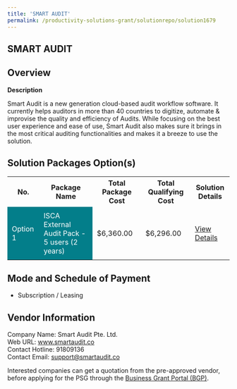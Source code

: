 ```yaml
---
title: 'SMART AUDIT'
permalink: /productivity-solutions-grant/solutionrepo/solution1679
---
```


## SMART AUDIT

## Overview

**Description**

Smart Audit is a new generation cloud-based audit workflow software. It currently helps auditors in more than 40 countries to digitize, automate & improvise the quality and efficiency of Audits. While focusing on the best user experience and ease of use, Smart Audit also makes sure it brings in the most critical auditing functionalities and makes it a breeze to use the solution.

## Solution Packages Option(s)

<table>
<tr>
<th><b>No.</b></th>
<th><b>Package Name</b></th>
<th><b>Total Package Cost</b></th>
<th><b>Total Qualifying Cost</b></th>
<th><b>Solution Details</b></th>
</tr>
<tr>
<td style='padding: 10px; background-color: #037E8A; color: #FFFFFF;'>Option 1</td>
<td style='padding: 10px; background-color: #037E8A; color: #FFFFFF;'>ISCA External Audit Pack - 5 users (2 years)</td>
<td style='padding: 10px;'>$6,360.00</td>
<td style='padding: 10px;'>$6,296.00</td>
<td style='padding: 10px;'><a href='/images/psg/Smart_Audit_SMART_AUDIT_07092023_Desensitised_Annex_3_Part1.pdf' target='_blank'>View Details</a></td>
</tr>
</table>

## Mode and Schedule of Payment

 - Subscription / Leasing

## Vendor Information

 Company Name: Smart Audit Pte. Ltd.<br>Web URL: www.smartaudit.co <br>Contact Hotline: 91809136 <br>Contact Email: support@smartaudit.co <br>

Interested companies can get a quotation from the pre-approved vendor, before applying for the PSG through the <a href='https://www.businessgrants.gov.sg/' target='_blank' rel='noopener'>Business Grant Portal (BGP)</a>.

<script src="/jquery/resize-tables.js"></script>
